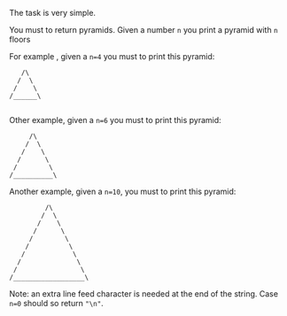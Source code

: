 The task is very simple.

You must to return pyramids. Given a number ```n```  you print a pyramid with ```n``` floors

For example , given a ```n=4``` you must to print this pyramid:

```
   /\
  /  \
 /    \
/______\ 
   
```

Other example, given a ```n=6``` you must to print this pyramid:

```  
     /\
    /  \
   /    \
  /      \
 /        \
/__________\

```

Another example, given a ```n=10```, you must to print this pyramid:

```
         /\
        /  \
       /    \
      /      \
     /        \
    /          \
   /            \
  /              \
 /                \
/__________________\

```

Note: an extra line feed character is needed at the end of the string. Case `n=0` should so return `"\n"`.